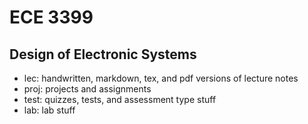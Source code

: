 
# ECE 3399
Design of Electronic Systems
----
- lec: handwritten, markdown, tex, and pdf versions of lecture notes
- proj: projects and assignments
- test: quizzes, tests, and assessment type stuff
- lab: lab stuff
